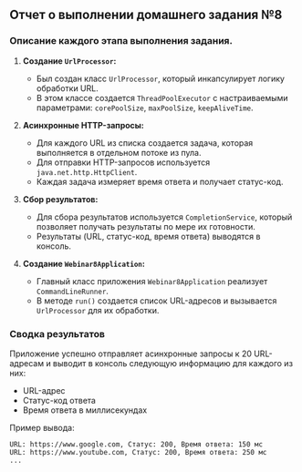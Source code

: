 ## Отчет о выполнении домашнего задания №8

### Описание каждого этапа выполнения задания.

1.  **Создание `UrlProcessor`:**
    *   Был создан класс `UrlProcessor`, который инкапсулирует логику обработки URL.
    *   В этом классе создается `ThreadPoolExecutor` с настраиваемыми параметрами: `corePoolSize`, `maxPoolSize`, `keepAliveTime`.

2.  **Асинхронные HTTP-запросы:**
    *   Для каждого URL из списка создается задача, которая выполняется в отдельном потоке из пула.
    *   Для отправки HTTP-запросов используется `java.net.http.HttpClient`.
    *   Каждая задача измеряет время ответа и получает статус-код.

3.  **Сбор результатов:**
    *   Для сбора результатов используется `CompletionService`, который позволяет получать результаты по мере их готовности.
    *   Результаты (URL, статус-код, время ответа) выводятся в консоль.

4.  **Создание `Webinar8Application`:**
    *   Главный класс приложения `Webinar8Application` реализует `CommandLineRunner`.
    *   В методе `run()` создается список URL-адресов и вызывается `UrlProcessor` для их обработки.

### Сводка результатов

Приложение успешно отправляет асинхронные запросы к 20 URL-адресам и выводит в консоль следующую информацию для каждого из них:

*   URL-адрес
*   Статус-код ответа
*   Время ответа в миллисекундах

Пример вывода:

```
URL: https://www.google.com, Статус: 200, Время ответа: 150 мс
URL: https://www.youtube.com, Статус: 200, Время ответа: 250 мс
...
```
